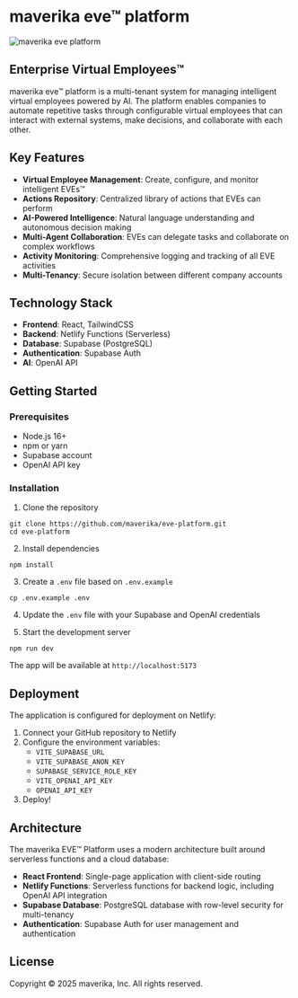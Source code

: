 # maverika eve™ platform

![maverika eve platform](https://res.cloudinary.com/dkb6nc8tk/image/upload/v1740656617/vv9njdtgliwdbufvqcq9.png)

## Enterprise Virtual Employees™

maverika eve™ platform is a multi-tenant system for managing intelligent virtual employees powered by AI. The platform enables companies to automate repetitive tasks through configurable virtual employees that can interact with external systems, make decisions, and collaborate with each other.

## Key Features

- **Virtual Employee Management**: Create, configure, and monitor intelligent EVEs™
- **Actions Repository**: Centralized library of actions that EVEs can perform
- **AI-Powered Intelligence**: Natural language understanding and autonomous decision making
- **Multi-Agent Collaboration**: EVEs can delegate tasks and collaborate on complex workflows
- **Activity Monitoring**: Comprehensive logging and tracking of all EVE activities
- **Multi-Tenancy**: Secure isolation between different company accounts

## Technology Stack

- **Frontend**: React, TailwindCSS
- **Backend**: Netlify Functions (Serverless)
- **Database**: Supabase (PostgreSQL)
- **Authentication**: Supabase Auth
- **AI**: OpenAI API

## Getting Started

### Prerequisites

- Node.js 16+
- npm or yarn
- Supabase account
- OpenAI API key

### Installation

1. Clone the repository
```
git clone https://github.com/maverika/eve-platform.git
cd eve-platform
```

2. Install dependencies
```
npm install
```

3. Create a `.env` file based on `.env.example`
```
cp .env.example .env
```

4. Update the `.env` file with your Supabase and OpenAI credentials

5. Start the development server
```
npm run dev
```

The app will be available at `http://localhost:5173`

## Deployment

The application is configured for deployment on Netlify:

1. Connect your GitHub repository to Netlify
2. Configure the environment variables:
   - `VITE_SUPABASE_URL`
   - `VITE_SUPABASE_ANON_KEY`
   - `SUPABASE_SERVICE_ROLE_KEY`
   - `VITE_OPENAI_API_KEY`
   - `OPENAI_API_KEY`
3. Deploy!

## Architecture

The maverika EVE™ Platform uses a modern architecture built around serverless functions and a cloud database:

- **React Frontend**: Single-page application with client-side routing
- **Netlify Functions**: Serverless functions for backend logic, including OpenAI API integration
- **Supabase Database**: PostgreSQL database with row-level security for multi-tenancy
- **Authentication**: Supabase Auth for user management and authentication

## License

Copyright © 2025 maverika, Inc. All rights reserved.